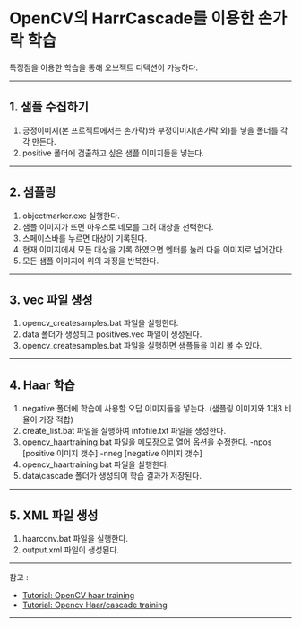 # OpenCV의 HarrCascade를 이용한 손가락 학습 

특징점을 이용한 학습을 통해 오브젝트 디텍션이 가능하다. 

*** 
## 1. 샘플 수집하기
1. 긍정이미지(본 프로젝트에서는 손가락)와 부정이미지(손가락 외)를 넣을 폴더를 각각 만든다.
2. positive 폴더에 검출하고 싶은 샘플 이미지들을 넣는다.
***

## 2. 샘플링
1. objectmarker.exe 실행한다.
2. 샘플 이미지가 뜨면 마우스로 네모를 그려 대상을 선택한다.
3. 스페이스바를 누르면 대상이 기록된다.
4. 현재 이미지에서 모든 대상을 기록 하였으면 엔터를 눌러 다음 이미지로 넘어간다.
5. 모든 샘플 이미지에 위의 과정을 반복한다. 
***

## 3. vec 파일 생성
1. opencv_createsamples.bat 파일을 실행한다.
2. data 폴더가 생성되고 positives.vec 파일이 생성된다.
3. opencv_createsamples.bat 파일을 실행하면 샘플들을 미리 볼 수 있다. 
***

## 4. Haar 학습 
1. negative 폴더에 학습에 사용할 오답 이미지들을 넣는다. (샘플링 이미지와 1대3 비율이 가장 적합)
2. create_list.bat 파일을 실행하여 infofile.txt 파일을 생성한다.
3. opencv_haartraining.bat 파일을 메모장으로 열어 옵션을 수정한다.
		-npos [positive 이미지 갯수] -nneg [negative 이미지 갯수]
4. opencv_haartraining.bat 파일을 실행한다.
5. data\cascade 폴더가 생성되어 학습 결과가 저장된다.
***

## 5. XML 파일 생성
1. haarconv.bat 파일을 실행한다.
2. output.xml 파일이 생성된다.
***

참고 :
- [Tutorial: OpenCV haar training](http://note.sonots.com/SciSoftware/haartraining.html)
- [Tutorial: Opencv Haar/cascade training](https://darkpgmr.tistory.com/70)
***
